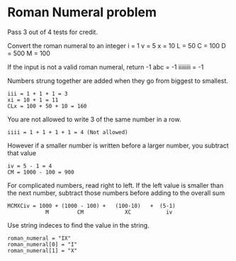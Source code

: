 # Roman Numeral problem

Pass 3 out of 4 tests for credit.

Convert the roman numeral to an integer
i = 1
v = 5
x = 10
L = 50
C = 100
D = 500
M = 100

If the input is not a valid roman numeral, return -1
abc = -1
iiiiiiii = -1

Numbers strung together are added when they go from biggest to smallest.

    iii = 1 + 1 + 1 = 3
    xi = 10 + 1 = 11
    CLx = 100 + 50 + 10 = 160

You are not allowed to write 3 of the same number in a row.

    iiii = 1 + 1 + 1 + 1 = 4 (Not allowed)

However if a smaller number is written before a larger number, you subtract that value

    iv = 5 - 1 = 4
    CM = 1000 - 100 = 900

For complicated numbers, read right to left. If the left value is smaller than the next number,
subtract those numbers before adding to the overall sum

    MCMXCiv = 1000 + (1000 - 100) +   (100-10)   +  (5-1)
                M         CM             XC           iv

Use string indeces to find the value in the string.

    roman_numeral = "IX"
    roman_numeral[0] = "I"
    roman_numeral[1] = "X"

